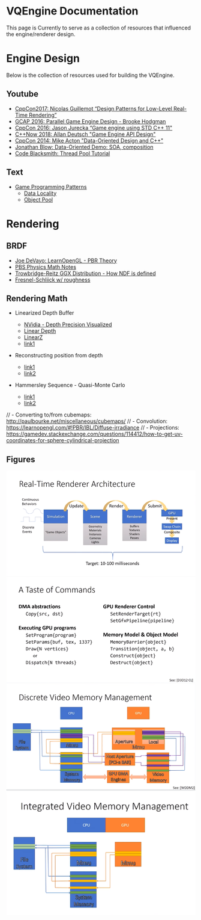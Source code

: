 # VQEngine Documentation

This page is Currently to serve as a collection of resources that influenced the engine/renderer design.

# Engine Design

Below is the collection of resources used for building the VQEngine.

## Youtube

- [CppCon2017: Nicolas Guillemot “Design Patterns for Low-Level Real-Time Rendering”](https://www.youtube.com/watch?v=mdPeXJ0eiGc)
- [GCAP 2016: Parallel Game Engine Design - Brooke Hodgman](https://www.youtube.com/watch?v=JpmK0zu4Mts)
- [CppCon 2016: Jason Jurecka “Game engine using STD C++ 11"](https://www.youtube.com/watch?v=8AjRD6mU96s)
- [C++Now 2018: Allan Deutsch "Game Engine API Design"](https://www.youtube.com/watch?v=W3ViIBnTTKA)
- [CppCon 2014: Mike Acton "Data-Oriented Design and C++"](https://www.youtube.com/watch?v=rX0ItVEVjHc)
- [Jonathan Blow: Data-Oriented Demo: SOA, composition](https://www.youtube.com/watch?v=ZHqFrNyLlpA)
- [Code Blacksmith: Thread Pool Tutorial](https://www.youtube.com/watch?v=eWTGtp3HXiw)

## Text

- [Game Programming Patterns](http://gameprogrammingpatterns.com/contents.html)
  - [Data Locality](http://gameprogrammingpatterns.com/data-locality.html)
  - [Object Pool](http://gameprogrammingpatterns.com/object-pool.html)

# Rendering

## BRDF

- [Joe DeVayo: LearnOpenGL - PBR Theory](https://learnopengl.com/#!PBR/Theory)
- [PBS Physics Math Notes](http://blog.selfshadow.com/publications/s2012-shading-course/hoffman/s2012_pbs_physics_math_notes.pdf)
- [Trowbridge-Reitz GGX Distribution - How NDF is defined](http://reedbeta.com/blog/hows-the-ndf-really-defined/)
- [Fresnel-Schliick w/ roughness](https://seblagarde.wordpress.com/2011/08/17/hello-world/)

## Rendering Math

- Linearized Depth Buffer
  - [NVidia - Depth Precision Visualized](https://developer.nvidia.com/content/depth-precision-visualized)
  - [Linear Depth](http://dev.theomader.com/linear-depth/)
  - [LinearZ](https://www.mvps.org/directx/articles/linear_z/linearz.htm)
  - [link1](http://www.humus.name/index.php?ID=255)

- Reconstructing position from depth
	- [link1](https://mynameismjp.wordpress.com/2009/03/10/reconstructing-position-from-depth/)
	- [link2](http://www.derschmale.com/2014/01/26/reconstructing-positions-from-the-depth-buffer/)

- Hammersley Sequence - Quasi-Monte Carlo
   - [link1](http://holger.dammertz.org/stuff/notes_HammersleyOnHemisphere.html )
   - [link2](https://www.scratchapixel.com/lessons/mathematics-physics-for-computer-graphics/monte-carlo-methods-in-practice/introduction-quas-monte-carlo)



// - Converting to/from cubemaps: http://paulbourke.net/miscellaneous/cubemaps/
// - Convolution: https://learnopengl.com/#!PBR/IBL/Diffuse-irradiance
// - Projections: https://gamedev.stackexchange.com/questions/114412/how-to-get-uv-coordinates-for-sphere-cylindrical-projection

## Figures

![](renderer-design.PNG)
![](commands.PNG)
![](mem-man-discrete.PNG)
![](mem-man-integrated.PNG)
